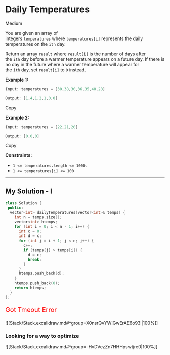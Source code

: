 # Daily Temperatures

Medium

You are given an array of integers `temperatures` where `temperatures[i]` represents the daily temperatures on the `ith` day.

Return an array `result` where `result[i]` is the number of days after the `ith` day before a warmer temperature appears on a future day. If there is no day in the future where a warmer temperature will appear for the `ith` day, set `result[i]` to `0` instead.

**Example 1:**

```java
Input: temperatures = [30,38,30,36,35,40,28]

Output: [1,4,1,2,1,0,0]
```

Copy

**Example 2:**

```java
Input: temperatures = [22,21,20]

Output: [0,0,0]
```

Copy

**Constraints:**

- `1 <= temperatures.length <= 1000`.
- `1 <= temperatures[i] <= 100`

---

## My Solution - I
```cpp
class Solution {
 public:
  vector<int> dailyTemperatures(vector<int>& temps) {
    int n = temps.size();
    vector<int> htemps;
    for (int i = 0; i < n - 1; i++) {
      int c = 0;
      int d = c;
      for (int j = i + 1; j < n; j++) {
        c++;
        if (temps[j] > temps[i]) {
          d = c;
          break;
        }
      }
      htemps.push_back(d);
    }
    htemps.push_back(0);
    return htemps;
  }
};

```

<p style='color:red; font-size: 20px'>Got Tmeout Error </p>
![[Stack/Stack.excalidraw.md#^group=X0nsrQvYWIGwErAE6o93i|100%]]

### Looking for a way to optimize

![[Stack/Stack.excalidraw.md#^group=-HvDVezZn7HHHpswtjre0|100%]]


